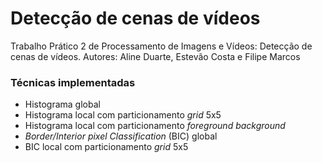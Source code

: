 # Detecção de cenas de vídeos
Trabalho Prático 2 de Processamento de Imagens e Vídeos: Detecção de cenas de vídeos.
Autores: Aline Duarte, Estevão Costa e Filipe Marcos
### Técnicas implementadas
 - Histograma global
 - Histograma local com particionamento _grid_ 5x5
 - Histograma local com particionamento _foreground background_
 - _Border/Interior pixel Classification_ (BIC) global
 - BIC local com particionamento _grid_ 5x5

